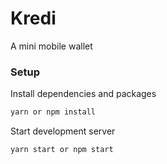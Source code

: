 # Kredi

A mini mobile wallet

### Setup

Install dependencies and packages

```sh
yarn or npm install
```

Start development server

```sh
yarn start or npm start
```
